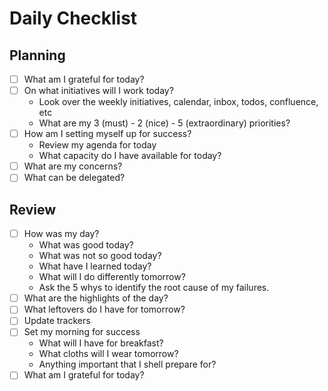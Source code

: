 # Daily Checklist

## Planning

- [ ] What am I grateful for today?
- [ ] On what initiatives will I work today?
  - Look over the weekly initiatives, calendar, inbox, todos, confluence, etc
  - What are my 3 (must) - 2 (nice) - 5 (extraordinary) priorities?
- [ ] How am I setting myself up for success?
  - Review my agenda for today
  - What capacity do I have available for today?
- [ ] What are my concerns?
- [ ] What can be delegated?

## Review

- [ ] How was my day?
  - What was good today?
  - What was not so good today?
  - What have I learned today?
  - What will I do differently tomorrow?
  - Ask the 5 whys to identify the root cause of my failures.
- [ ] What are the highlights of the day?
- [ ] What leftovers do I have for tomorrow?
- [ ] Update trackers
- [ ] Set my morning for success
  - What will I have for breakfast?
  - What cloths will I wear tomorrow?
  - Anything important that I shell prepare for?
- [ ] What am I grateful for today?
